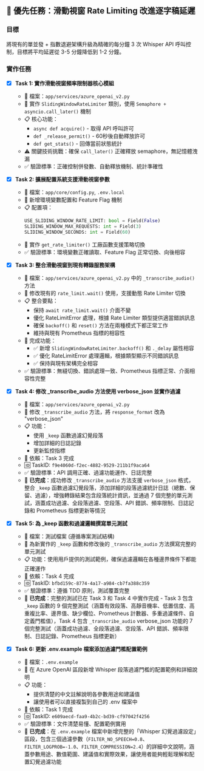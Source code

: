 ## 🚀 優先任務：滑動視窗 Rate Limiting 改進逐字稿延遲

### 目標
將現有的單並發 + 指數退避架構升級為精確的每分鐘 3 次 Whisper API 呼叫控制，目標將平均延遲從 3-5 分鐘降低到 1-2 分鐘。

### 實作任務

- [x] **Task 1: 實作滑動視窗頻率限制器核心模組**
  - 📁 檔案：`app/services/azure_openai_v2.py`
  - 🎯 實作 `SlidingWindowRateLimiter` 類別，使用 `Semaphore + asyncio.call_later()` 機制
  - 📋 核心功能：
    - `async def acquire()` - 取得 API 呼叫許可
    - `def _release_permit()` - 60秒後自動釋放許可
    - `def get_stats()` - 回傳當前狀態統計
  - ⚠️ 關鍵技術挑戰：確保 `call_later()` 正確釋放 semaphore，無記憶體洩漏
  - ✅ 驗證標準：正確控制併發數、自動釋放機制、統計準確性

- [x] **Task 2: 擴展配置系統支援滑動視窗參數**
  - 📁 檔案：`app/core/config.py`, `.env.local`
  - 🎯 新增環境變數配置和 Feature Flag 機制
  - 📋 配置項：
    ```python
    USE_SLIDING_WINDOW_RATE_LIMIT: bool = Field(False)
    SLIDING_WINDOW_MAX_REQUESTS: int = Field(3) 
    SLIDING_WINDOW_SECONDS: int = Field(60)
    ```
  - 🔄 實作 `get_rate_limiter()` 工廠函數支援策略切換
  - ✅ 驗證標準：環境變數正確讀取、Feature Flag 正常切換、向後相容

- [x] **Task 3: 整合滑動視窗到現有轉錄服務架構**
  - 📁 檔案：`app/services/azure_openai_v2.py` 中的 `_transcribe_audio()` 方法
  - 🎯 修改現有的 `rate_limit.wait()` 使用，支援動態 Rate Limiter 切換
  - 📋 整合要點：
    - 保持 `await rate_limit.wait()` 介面不變
    - 優化 RateLimitError 處理，根據 Rate Limiter 類型提供適當錯誤訊息
    - 確保 `backoff()` 和 `reset()` 方法在兩種模式下都正常工作
    - 維持與現有 Prometheus 指標的相容性
  - 🔄 完成功能：
    - ✅ 新增 `SlidingWindowRateLimiter.backoff()` 和 `._delay` 屬性相容
    - ✅ 優化 RateLimitError 處理邏輯，根據類型顯示不同錯誤訊息
    - ✅ 保持與現有架構完全相容
  - ✅ 驗證標準：無縫切換、錯誤處理一致、Prometheus 指標正常、介面相容性完整

- [x] **Task 4: 修改 _transcribe_audio 方法使用 verbose_json 並實作過濾**
  - 📁 檔案：`app/services/azure_openai_v2.py`
  - 🎯 修改 `_transcribe_audio` 方法，將 `response_format` 改為 "verbose_json"
  - 📋 功能：
    - 使用 `_keep` 函數過濾幻覺段落
    - 增加詳細的日誌記錄
    - 更新監控指標
  - 🔄 依賴：Task 3 完成
  - 🆔 TaskID: `f9e4060d-f2ec-4882-9529-211b1f9aca64`
  - ✅ 驗證標準：API 調用正確、過濾功能運作、日誌完整
  - 🎉 **已完成**：成功修改 `_transcribe_audio` 方法支援 `verbose_json` 格式，整合 `_keep` 函數過濾幻覺段落，添加詳細的段落過濾統計日誌（總數、保留、過濾），增強轉錄結果包含段落統計資訊，並通過 7 個完整的單元測試，涵蓋成功過濾、全段落過濾、空段落、API 錯誤、頻率限制、日誌記錄和 Prometheus 指標更新等情況

- [x] **Task 5: 為 _keep 函數和過濾邏輯撰寫單元測試**
  - 📁 檔案：測試檔案 (遵循專案測試結構)
  - 🎯 為新實作的 `_keep` 函數和修改後的 `_transcribe_audio` 方法撰寫完整的單元測試
  - 📋 功能：使用用戶提供的測試範例，確保過濾邏輯在各種邊界條件下都能正確運作
  - 🔄 依賴：Task 4 完成
  - 🆔 TaskID: `bfbd159c-8774-4a17-a984-cb7fa388c359`
  - ✅ 驗證標準：遵循 TDD 原則，測試覆蓋完整
  - 🎉 **已完成**：完整的測試已在 Task 3 和 Task 4 中實作完成 - Task 3 包含 `_keep` 函數的 9 個完整測試（涵蓋有效段落、高靜音機率、低置信度、高重複比率、邊界值、缺少欄位、Prometheus 計數器、多重過濾條件、自定義門檻值），Task 4 包含 `_transcribe_audio` verbose_json 功能的 7 個完整測試（涵蓋成功過濾、全段落過濾、空段落、API 錯誤、頻率限制、日誌記錄、Prometheus 指標更新）

- [x] **Task 6: 更新 .env.example 檔案添加過濾門檻配置範例**
  - 📁 檔案：`.env.example`
  - 🎯 在 Azure OpenAI 區段新增 Whisper 段落過濾門檻的配置範例和詳細說明
  - 📋 功能：
    - 提供清楚的中文註解說明各參數用途和建議值
    - 讓使用者可以直接複製到自己的 .env 檔案中
  - 🔄 依賴：Task 1 完成
  - 🆔 TaskID: `e609aecd-faa9-4b2c-bd39-cf97042f4256`
  - ✅ 驗證標準：文件清楚易懂、配置範例實用
  - 🎉 **已完成**：在 `.env.example` 檔案中新增完整的「Whisper 幻覺過濾設定」區段，包含三個過濾參數（`FILTER_NO_SPEECH=0.8`、`FILTER_LOGPROB=-1.0`、`FILTER_COMPRESSION=2.4`）的詳細中文說明，涵蓋參數用途、數值範圍、建議值和實際效果，讓使用者能夠輕鬆理解和配置幻覺過濾功能
